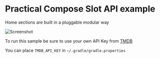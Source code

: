 # Practical Compose Slot API example

Home sections are built in a pluggable modular way

![Screenshot](docs/home.gif?raw=true)

To run this sample be sure to use your own API Key from [TMDB](https://www.themoviedb.org/)

You can place `TMDB_API_KEY` in `~/.gradle/gradle.properties`